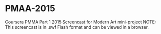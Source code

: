 # PMAA-2015
Coursera PMMA Part 1 2015
Screencast for Modern Art mini-project
NOTE: This screencast is in .swf Flash format and can be viewed in a browser.
